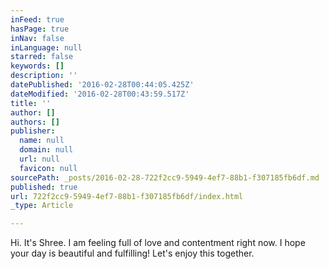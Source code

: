 ```yaml
---
inFeed: true
hasPage: true
inNav: false
inLanguage: null
starred: false
keywords: []
description: ''
datePublished: '2016-02-28T00:44:05.425Z'
dateModified: '2016-02-28T00:43:59.517Z'
title: ''
author: []
authors: []
publisher:
  name: null
  domain: null
  url: null
  favicon: null
sourcePath: _posts/2016-02-28-722f2cc9-5949-4ef7-88b1-f307185fb6df.md
published: true
url: 722f2cc9-5949-4ef7-88b1-f307185fb6df/index.html
_type: Article

---
```

Hi. It's Shree. I am feeling full of love and contentment right now. I hope your day is beautiful and fulfilling! Let's enjoy this together.